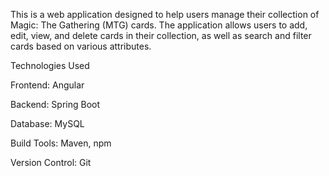 This is a web application designed to help users manage their collection of Magic: The Gathering (MTG) cards. The application allows users to add, edit, view, and delete cards in their collection, as well as search and filter cards based on various attributes.

Technologies Used

Frontend: Angular

Backend: Spring Boot

Database: MySQL

Build Tools: Maven, npm

Version Control: Git
